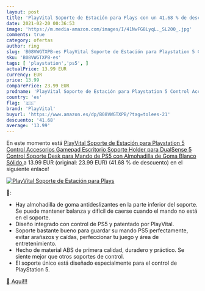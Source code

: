 ```yaml
---
layout: post
title: 'PlayVital Soporte de Estación para Plays con un 41.68 % de descuento'
date: 2021-02-20 00:36:53
image: 'https://m.media-amazon.com/images/I/41NwFG8LyqL._SL200_.jpg'
comments: true
category: ofertas
author: ring
slug: 'B08VWGTXPB-es PlayVital Soporte de Estación para Playstation 5 Control...'
sku: 'B08VWGTXPB-es'
tags: [ 'playstation','ps5', ]
actualPrice: 13.99 EUR
currency: EUR
price: 13.99
comparePrice: 23.99 EUR
prodname: 'PlayVital Soporte de Estación para Playstation 5 Control Accesorios Gamepad Escritorio Soporte Holder para DualSense 5 Control Soporte Desk para Mando de PS5 con Almohadilla de Goma Blanco Sólido '
country: 'es'
flag: '🇪🇸'
brand: 'PlayVital'
buyurl: 'https://www.amazon.es/dp/B08VWGTXPB/?tag=tolees-21'
descuento: '41.68'
average: '13.99'
---
```


En este momento está [PlayVital Soporte de Estación para Playstation 5 Control Accesorios Gamepad Escritorio Soporte Holder para DualSense 5 Control Soporte Desk para Mando de PS5 con Almohadilla de Goma Blanco Sólido ](https://www.amazon.es/dp/B08VWGTXPB/?tag=tolees-21) a 13.99 EUR (original: 23.99 EUR) (41.68 %  de descuento) en el siguiente enlace!

[![PlayVital Soporte de Estación para Plays](https://m.media-amazon.com/images/I/41NwFG8LyqL._SL200_.jpg)](https://www.amazon.es/dp/B08VWGTXPB/?tag=tolees-21)

🔎:

- Hay almohadilla de goma antideslizantes en la parte inferior del soporte. Se puede mantener balanza y difícil de caerse cuando el mando no está en el soporte.
- Diseño integrado con control de PS5 y patentado por PlayVital.
- Soporte bastante bueno para guardar su mando PS5 perfectamente, evitar arañazos y caídas, perfeccionar tu juego y área de entretenimiento.
- Hecho de material ABS de primera calidad, duradero y práctico. Se siente mejor que otros soportes de control.
- El soporte único está diseñado especialmente para el control de PlayStation 5.

[🛒 Aquí!!!](https://www.amazon.es/dp/B08VWGTXPB/?tag=tolees-21)
